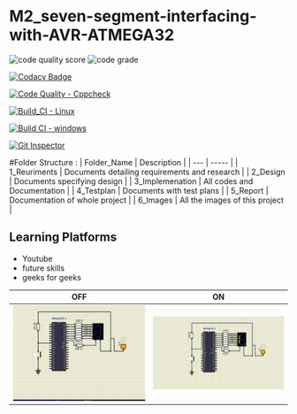# M2_seven-segment-interfacing-with-AVR-ATMEGA32

![code quality score](https://api.codiga.io/project/33100/score/svg)
![code grade](https://api.codiga.io/project/33100/status/svg)

[![Codacy Badge](https://app.codacy.com/project/badge/Grade/b7439e94cf44405e972f28adc7a90c81)](https://www.codacy.com/gh/DARSHANA1812/M2_seven-segment-interfacing-with-AVR-ATMEGA32/dashboard?utm_source=github.com&amp;utm_medium=referral&amp;utm_content=DARSHANA1812/M2_seven-segment-interfacing-with-AVR-ATMEGA32&amp;utm_campaign=Badge_Grade)

[![Code Quality - Cppcheck](https://github.com/DARSHANA1812/M2_seven-segment-interfacing-with-AVR-ATMEGA32/actions/workflows/c-cpp.yml/badge.svg)](https://github.com/DARSHANA1812/M2_seven-segment-interfacing-with-AVR-ATMEGA32/actions/workflows/c-cpp.yml)

[![Build_CI - Linux](https://github.com/DARSHANA1812/M2_seven-segment-interfacing-with-AVR-ATMEGA32/actions/workflows/linux.yml/badge.svg)](https://github.com/DARSHANA1812/M2_seven-segment-interfacing-with-AVR-ATMEGA32/actions/workflows/linux.yml)

[![Bulid CI - windows](https://github.com/DARSHANA1812/M2_seven-segment-interfacing-with-AVR-ATMEGA32/actions/workflows/Windows.yml/badge.svg)](https://github.com/DARSHANA1812/M2_seven-segment-interfacing-with-AVR-ATMEGA32/actions/workflows/Windows.yml)

[![Git Inspector](https://github.com/DARSHANA1812/M2_seven-segment-interfacing-with-AVR-ATMEGA32/actions/workflows/Git%20Inspector.yml/badge.svg)](https://github.com/DARSHANA1812/M2_seven-segment-interfacing-with-AVR-ATMEGA32/actions/workflows/Git%20Inspector.yml)

#Folder Structure :
| Folder_Name |	Description |
| --- | ----- |
| 1_Reuriments |	Documents detailing requirements and research |
| 2_Design |	Documents specifying design |
| 3_Implemenation	| All codes and Documentation |
| 4_Testplan |	Documents with test plans |
| 5_Report |	Documentation of whole project |
| 6_Images |	All the images of this project |


## Learning Platforms
* Youtube
* future skills
* geeks for geeks

| OFF | ON |
| --- | --- |
| <img src="6_Output/off.png" width="400"> | <img src="6_Output/on.png" width="400"> |

